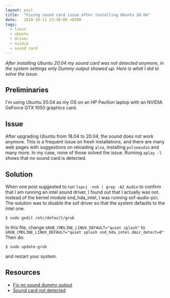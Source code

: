 ```yaml
---
layout: post
title:  "Fixing sound card issue after installing Ubuntu 20.04"
date:   2018-10-11 23:30:00 +0200
tags:   
  - linux
  - ubuntu
  - driver
  - nvidia
  - sound card
---
```

*After installing Ubuntu 20.04 my sound card was not detected anymore, in the system settings only Dummy output showed up. Here is what I did to solve the issue.*

## Preliminaries
I'm using Ubuntu 20.04 as my OS on an HP Pavilion laptop with an NVIDIA GeForce GTX 1050 graphics card.

## Issue
After upgrading Ubuntu from 18.04 to 20.04, the sound does not work anymore. This is a frequent issue on fresh installations, and there are many web pages with suggestions on reloading `alsa`, installing `pulseaudio` and many more. In my case, none of those solved the issue. Running `aplay -l` shows that no sound card is detected.

## Solution
When one post suggested to run `lspci -nnk | grep -A2 Audio` to confirm that I am running an intel sound driver, I found out that I actually was not. Instead of the kernel module snd_hda_intel, I was running sof-audio-pci. The solution was to disable the sof driver so that the system defaults to the intel one.

```console
$ sudo gedit /etc/default/grub
```

In this file, change `GRUB_CMDLINE_LINUX_DEFAULT="quiet splash"` to `GRUB_CMDLINE_LINUX_DEFAULT="quiet splash snd_hda_intel.dmic_detect=0"` Then do:

```console
$ sudo update-grub
```
and restart your system.

## Resources
- [Fix no sound dummy output][linuxuprising]
- [Sound card not detected][askubuntu]

[askubuntu]: https://askubuntu.com/questions/1243369/sound-card-not-detected-ubuntu-20-04-sof-audio-pci
[linuxuprising]: https://www.linuxuprising.com/2018/06/fix-no-sound-dummy-output-issue-in.html